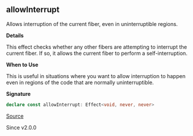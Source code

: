 ## allowInterrupt

Allows interruption of the current fiber, even in uninterruptible regions.

**Details**

This effect checks whether any other fibers are attempting to interrupt the
current fiber. If so, it allows the current fiber to perform a
self-interruption.

**When to Use**

This is useful in situations where you want to allow interruption to happen
even in regions of the code that are normally uninterruptible.

**Signature**

```ts
declare const allowInterrupt: Effect<void, never, never>
```

[Source](https://github.com/Effect-TS/effect/tree/main/packages/effect/src/Effect.ts#L4635)

Since v2.0.0